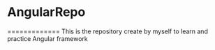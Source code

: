 # AngularRepo
=============
This is the repository create by myself to learn and practice Angular framework
